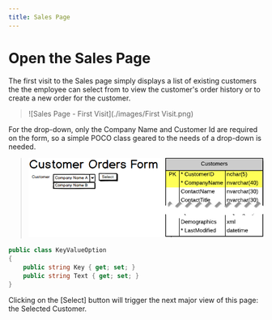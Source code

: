 ```yaml
---
title: Sales Page
---
```

# Open the Sales Page

The first visit to the Sales page simply displays a list of existing customers the the employee can select from to view the customer's order history or to create a new order for the customer.

> ![Sales Page - First Visit](./images/First Visit.png)

For the drop-down, only the Company Name and Customer Id are required on the form, so a simple POCO class geared to the needs of a drop-down is needed.

> ![Sales Page - Data Query for First Visit](./images/Query-First-Visit.png)

```csharp
public class KeyValueOption
{
    public string Key { get; set; }
    public string Text { get; set; }
}
```

Clicking on the [Select] button will trigger the next major view of this page: the Selected Customer.
